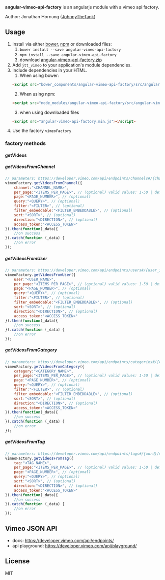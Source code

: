 **angular-vimeo-api-factory** is an angularjs module with a vimeo api factory.

Author: Jonathan Hornung ([JohnnyTheTank](https://github.com/JohnnyTheTank))

## Usage

1. Install via either [bower](http://bower.io/), [npm](https://www.npmjs.com/) or downloaded files:
    1. `bower install --save angular-vimeo-api-factory`
    2. `npm install --save angular-vimeo-api-factory`
    3. download [angular-vimeo-api-factory.zip](https://github.com/JohnnyTheTank/angular-vimeo-api-factory/zipball/master)
2. Add `jtt_vimeo` to your application's module dependencies.
3. Include dependencies in your HTML.
    1. When using bower:
    ```html
    <script src="bower_components/angular-vimeo-api-factory/src/angular-vimeo-api-factory.min.js"></script>
    ```
    2. When using npm:
    ```html
    <script src="node_modules/angular-vimeo-api-factory/src/angular-vimeo-api-factory.min.js"></script>
    ```
    3. when using downloaded files
    ```html
    <script src="angular-vimeo-api-factory.min.js"></script>
    ```
4. Use the factory `vimeoFactory`


### factory methods

#### getVideos

##### getVideosFromChannel
```js
// parameters: https://developer.vimeo.com/api/endpoints/channels#/{channel_id}/videos
vimeoFactory.getVideosFromChannel({
    channel:"<CHANNEL_NAME>",
    per_page:"<ITEMS_PER_PAGE>", // (optional) valid values: 1-50 | default: 25
    page:"<PAGE_NUMBER>", // (optional)
    query:"<QUERY>", // (optional)
    filter:"<FILTER>", // (optional)
    filter_embeddable:"<FILTER_EMBEDDABLE>", // (optional)
    sort:"<SORT>", // (optional)
    direction:"<DIRECTION>", // (optional)
    access_token:"<ACCESS_TOKEN>"
}).then(function(_data){
    //on success
}).catch(function (_data) {
    //on error
});
```

##### getVideosFromUser
```js
// parameters: https://developer.vimeo.com/api/endpoints/users#/{user_id}/videos
vimeoFactory.getVideosFromUser({
    user:"<USER_NAME>",
    per_page:"<ITEMS_PER_PAGE>", // (optional) valid values: 1-50 | default: 25
    page:"<PAGE_NUMBER>", // (optional)
    query:"<QUERY>", // (optional)
    filter:"<FILTER>", // (optional)
    filter_embeddable:"<FILTER_EMBEDDABLE>", // (optional)
    sort:"<SORT>", // (optional)
    direction:"<DIRECTION>", // (optional)
    access_token:"<ACCESS_TOKEN>"
}).then(function(_data){
    //on success
}).catch(function (_data) {
    //on error
});
```

##### getVideosFromCategory
```js
// parameters: https://developer.vimeo.com/api/endpoints/categories#/{category}/videos
vimeoFactory.getVideosFromCategory({
    category:"<CATEGORY_NAME>",
    per_page:"<ITEMS_PER_PAGE>", // (optional) valid values: 1-50 | default: 25
    page:"<PAGE_NUMBER>", // (optional)
    query:"<QUERY>", // (optional)
    filter:"<FILTER>", // (optional)
    filter_embeddable:"<FILTER_EMBEDDABLE>", // (optional)
    sort:"<SORT>", // (optional)
    direction:"<DIRECTION>", // (optional)
    access_token:"<ACCESS_TOKEN>"
}).then(function(_data){
    //on success
}).catch(function (_data) {
    //on error
});
```

##### getVideosFromTag
```js
// parameters: https://developer.vimeo.com/api/endpoints/tags#/{word}/videos
vimeoFactory.getVideosFromTag({
    tag:"<TAG_NAME>",
    per_page:"<ITEMS_PER_PAGE>", // (optional) valid values: 1-50 | default: 25
    page:"<PAGE_NUMBER>", // (optional)
    query:"<QUERY>", // (optional)
    sort:"<SORT>", // (optional)
    direction:"<DIRECTION>", // (optional)
    access_token:"<ACCESS_TOKEN>"
}).then(function(_data){
    //on success
}).catch(function (_data) {
    //on error
});
```

## Vimeo JSON API

* docs: https://developer.vimeo.com/api/endpoints/
* api playground: https://developer.vimeo.com/api/playground/


## License

MIT
